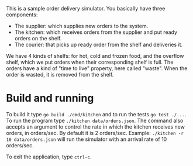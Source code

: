 This is a sample order delivery simulator. You basically have three components:

* The supplier: which supplies new orders to the system.
* The kitchen: which receives orders from the supplier and put ready orders
on the shelf.
* The courier: that picks up ready order from the shelf and deliveries it.

We have 4 kinds of shelfs: for hot, cold and frozen food, and the overflow shelf,
which we put orders when their corresponding shelf is full. The orders have a
kind of "time to live" property, here called "waste". When the order is wasted,
it is removed from the shelf.

Build and running
=================

To build it type `go build ./cmd/kitchen` and to run the tests `go test ./...`.
To run the program type `./kitchen data/orders.json`. The command also accepts an
argument to control the rate in which the kitchen receives new orders, in orders/sec.
By default it is 2 orders/sec. Example: `./kitchen -r 10 data/orders.json` will run
the simulator with an arrival rate of 10 orders/sec.

To exit the application, type `ctrl-c`.
